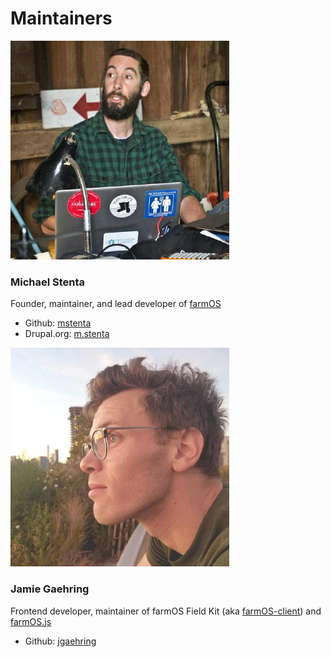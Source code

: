 # Maintainers

![Michael Stenta](/img/maintainers/mstenta.jpg)

### Michael Stenta

Founder, maintainer, and lead developer of
[farmOS](https://github.com/farmOS/farmOS)

* Github: [mstenta](https://github.com/mstenta)
* Drupal.org: [m.stenta](https://drupal.org/u/mstenta)

![Jamie Gaehring](/img/maintainers/jgaehring.jpg)

### Jamie Gaehring

Frontend developer, maintainer of
farmOS Field Kit (aka [farmOS-client](https://github.com/farmOS/farmOS-client))
and [farmOS.js](https://github.com/farmOS/farmOS.js)

* Github: [jgaehring](https://github.com/jgaehring)

